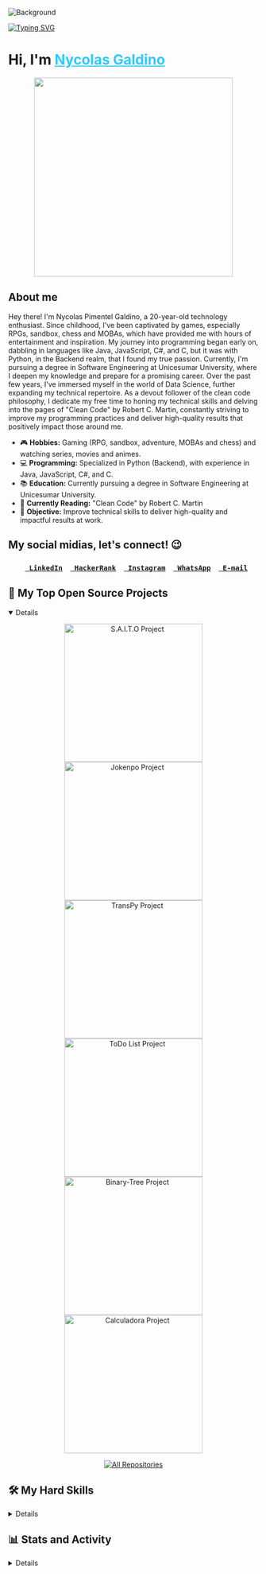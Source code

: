 ![Background](https://img.itch.zone/aW1hZ2UvMTIxNjU4LzU2MDQxMC5wbmc=/original/hCUwLQ.png)

[![Typing SVG](https://readme-typing-svg.demolab.com?font=Fira+Code&weight=600&size=30&duration=3000&pause=1000&color=30C9FF&vCenter=true&random=false&width=435&lines=Hello+World!%F0%9F%91%8B;You're+Welcome!%F0%9F%98%86)](https://git.io/typing-svg)

<h1>Hi, I'm <a style="color: #30c9ff" href="https://www.linkedin.com/in/nycolas-pimentel/">Nycolas Galdino</a></h1>

<p align="center">
<img width="400" src="https://imgur.com/YtfQxHR.png"/>
</p>

## About me

Hey there! I'm Nycolas Pimentel Galdino, a 20-year-old technology enthusiast. Since childhood, I've been captivated by games, especially RPGs, sandbox, chess and MOBAs, which have provided me with hours of entertainment and inspiration. My journey into programming began early on, dabbling in languages like Java, JavaScript, C#, and C, but it was with Python, in the Backend realm, that I found my true passion. Currently, I'm pursuing a degree in Software Engineering at Unicesumar University, where I deepen my knowledge and prepare for a promising career. Over the past few years, I've immersed myself in the world of Data Science, further expanding my technical repertoire. As a devout follower of the clean code philosophy, I dedicate my free time to honing my technical skills and delving into the pages of "Clean Code" by Robert C. Martin, constantly striving to improve my programming practices and deliver high-quality results that positively impact those around me.


- 🎮 **Hobbies:** Gaming (RPG, sandbox, adventure, MOBAs and chess) and watching series, movies and animes.
- 💻 **Programming:** Specialized in Python (Backend), with experience in Java, JavaScript, C#, and C.
- 📚 **Education:** Currently pursuing a degree in Software Engineering at Unicesumar University.
- 📖 **Currently Reading:** "Clean Code" by Robert C. Martin
- 🎯 **Objective:** Improve technical skills to deliver high-quality and impactful results at work.


## My social midias, let's connect! 😉
<h3 align="center">
  <code><a href="https://www.linkedin.com/in/nycolas-pimentel/" title="LinkedIn Profile"><img width="12" src="https://imgur.com/OQUXwNp.png"> LinkedIn</a></code>
  <code><a href="https://www.hackerrank.com/profile/nycolasgaldino" title="HackerRank Profile"><img width="12" src="https://gdm-catalog-fmapi-prod.imgix.net/ProductLogo/8b9fc1fa-bb42-45c6-957b-3b6611c542f1.png?ixlib=react-9.0.3&ch=Width%2CDPR&auto=format&w=4088"> HackerRank</a></code>
  <code><a href="https://www.instagram.com/nyck_galdino/" title="Instagram Profile"><img width="12" src="https://imgur.com/tpysV3g.png"> Instagram</a></code>
  <code><a href="https://wa.me/5541991476184" title="WhatsApp"><img width="12" src="https://clipart.info/images/ccovers/1499955335whatsapp-icon-logo-png.png"> WhatsApp</a></code>
  <code><a href="mailto:nycolaspimentel12@gmail.com" title="E-Mail"><img width="12" src="https://imgur.com/mFvGtnb.png"> E-mail</a></code>
</h3>

## 📘 My Top Open Source Projects

<details open>

  <!-- Repo info cards - https://github.com/anuraghazra/github-readme-stats -->
  <p align="center">
    <a href="https://github.com/nycolas-galdino/S.A.I.T.O"><img width="278" src="https://github-readme-stats.vercel.app/api/pin/?username=Nycolas-Galdino&repo=S.A.I.T.O&theme=react&bg_color=1F222E" alt="S.A.I.T.O Project"></a>
    <a href="https://github.com/nycolas-galdino/Jokenpo"><img width="278" src="https://github-readme-stats.vercel.app/api/pin/?username=Nycolas-Galdino&repo=Jokenpo&theme=react&bg_color=1F222E" alt="Jokenpo Project"></a>
    <a href="https://github.com/nycolas-galdino/Converter-texto-PDF"><img width="278" src="https://github-readme-stats.vercel.app/api/pin/?username=Nycolas-Galdino&repo=Converter-texto-PDF&theme=react&bg_color=1F222E" alt="TransPy Project"></a>
    <a href="https://github.com/nycolas-galdino/todolist"><img width="278" src="https://github-readme-stats.vercel.app/api/pin/?username=Nycolas-Galdino&repo=todolist&theme=react&bg_color=1F222E" alt="ToDo List Project"></a>
    <a href="https://github.com/nycolas-galdino/Binary-Tree"><img width="278" src="https://github-readme-stats.vercel.app/api/pin/?username=Nycolas-Galdino&repo=Binary-Tree&theme=react&bg_color=1F222E" alt="Binary-Tree Project"></a>
    <a href="https://github.com/nycolas-galdino/Calculadora"><img width="278" src="https://github-readme-stats.vercel.app/api/pin/?username=Nycolas-Galdino&repo=Calculadora&theme=react&bg_color=1F222E" alt="Calculadora Project"></a>
  </p>

  <p align="center">
    <a href="https://github.com/nycolas-galdino?tab=repositories&sort=stargazers"><img alt="All Repositories" title="All Repositories" src="https://custom-icon-badges.demolab.com/badge/-Click%20Here%20For%20All%20My%20Repos-1F222E?style=for-the-badge&logoColor=white&logo=repo"/></a>
  </p>
</details>

## 🛠️ My Hard Skills

<details> 

  ### 👨‍💻 Programming and Markup Languages
  <p align="center">
  <a href="https://skillicons.dev" title="My Skills">
    <img src="https://skillicons.dev/icons?i=py,java,md,cs,html,css,js&perline=7" />
  </a>
</p>
  

  ### 🧰 Frameworks and Libraries
  <p align="center">
  <a href="https://skillicons.dev" title="My Skills">
    <img src="https://skillicons.dev/icons?i=maven,spring,qt,regex,selenium,django,fastapi&perline=7" />
  </a>
</p>

  ### 🗄️ Databases and Cloud Hosting
  <p align="center">
  <a href="https://skillicons.dev" title="My Skills">
    <img src="https://skillicons.dev/icons?i=mysql,cloudflare,sqlite" />
    <img src="https://asset.brandfetch.io/idnezyZEJm/id_CPPYVKt.jpeg" width="50"/>
  </a>
</p>

  ### 💻 Softwares and Tools
  <p align="center">
  <a href="https://skillicons.dev" title="My Skills">
    <img src="https://skillicons.dev/icons?i=vscode,sublime,pycharm,eclipse,visualstudio,notion,jenkins,github,ubuntu,windows,anaconda,bash,postman,git&perline=7" />
  </a>
</p>

</details>

## 📊 Stats and Activity

<details> 

  ### 💻 GitHub Profile Stats

  <!-- https://github.com/anuraghazra/github-readme-stats -->
  <div style="display: flex; flex-direction: column; max-width: 400px; margin: auto auto; align-items: center">
    <p align="center"><img alt="Nycolas Github Stats" style="border: 1px solid white; border-radius: 20px" src="https://github-readme-stats.vercel.app/api?username=Nycolas-Galdino&show_icons=true&count_private=True&theme=react&hide_border=true&bg_color=0D1117" /></p>
    <p align="center"><img alt="Nycolas streak" style="border: 1px solid white; border-radius: 20px" src="https://github-readme-streak-stats.herokuapp.com/?user=Nycolas-Galdino&theme=black-ice&hide_border=true&stroke=0000&background=0D1117" /></p>
    <p align="center"><img alt="Nycolas Most Languages" style="border: 1px solid white; border-radius: 20px" src="https://github-readme-stats.vercel.app/api/top-langs/?username=Nycolas-Galdino&theme=react&hide_border=true&bg_color=0D1116"/></p>
  </div>
  <br/>

  **Note:** Top languages is only a metric of the languages my public code consists of and doesn't reflect experience or skill level.
  
  <!-- https://github.com/ashutosh00710/github-readme-activity-graph -->

  <p align="center"><a href="https://github.com/ashutosh00710/github-readme-activity-graph"><img alt="nycolas-galdino's Activity Graph" src="https://github-readme-activity-graph.vercel.app/graph/?username=nycolas-galdino&theme=react-dark&bg_color=20232a&hide_border=true" /></a></p>

</details>
